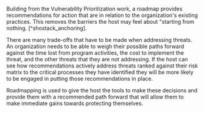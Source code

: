 
Building from the Vulnerability Prioritization work, a roadmap provides recommendations for action that are in relation to the organization's existing practices.  This removes the barriers the host may feel about "starting from nothing.  [^shostack_anchoring]. 

There are many trade-offs that have to be made when addressing threats. An organization needs to be able to weigh their possible paths forward against the time lost from program activities, the cost to implement the threat, and the other threats that they are not addressing. If the host can see how recommendations actively address threats ranked against their risk matrix to the critical processes they have identified they will be more likely to be engaged in putting those recommendations in place.

Roadmapping is used to give the host the tools to make these decisions and provide them with a recommended path forward that will allow them to make immediate gains towards protecting themselves.
